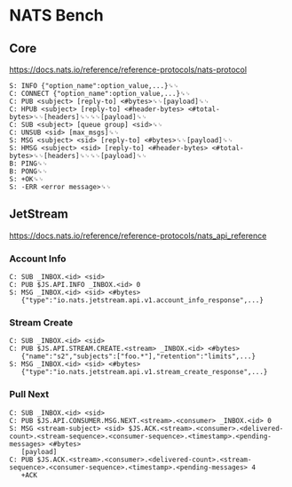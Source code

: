 # NATS Bench

## Core
https://docs.nats.io/reference/reference-protocols/nats-protocol

```
S: INFO {"option_name":option_value,...}␍␊
C: CONNECT {"option_name":option_value,...}␍␊
C: PUB <subject> [reply-to] <#bytes>␍␊[payload]␍␊
C: HPUB <subject> [reply-to] <#header-bytes> <#total-bytes>␍␊[headers]␍␊␍␊[payload]␍␊
C: SUB <subject> [queue group] <sid>␍␊
C: UNSUB <sid> [max_msgs]␍␊
S: MSG <subject> <sid> [reply-to] <#bytes>␍␊[payload]␍␊
S: HMSG <subject> <sid> [reply-to] <#header-bytes> <#total-bytes>␍␊[headers]␍␊␍␊[payload]␍␊
B: PING␍␊
B: PONG␍␊
S: +OK␍␊
S: -ERR <error message>␍␊
```

## JetStream
https://docs.nats.io/reference/reference-protocols/nats_api_reference

### Account Info
```
C: SUB _INBOX.<id> <sid>
C: PUB $JS.API.INFO _INBOX.<id> 0
S: MSG _INBOX.<id> <sid> <#bytes>
   {"type":"io.nats.jetstream.api.v1.account_info_response",...}
```

### Stream Create
```
C: SUB _INBOX.<id> <sid>
C: PUB $JS.API.STREAM.CREATE.<stream> _INBOX.<id> <#bytes>
   {"name":"s2","subjects":["foo.*"],"retention":"limits",...}
S: MSG _INBOX.<id> <sid> <#bytes>
   {"type":"io.nats.jetstream.api.v1.stream_create_response",...}
```

### Pull Next
```
C: SUB _INBOX.<id> <sid>
C: PUB $JS.API.CONSUMER.MSG.NEXT.<stream>.<consumer> _INBOX.<id> 0
S: MSG <stream-subject> <sid> $JS.ACK.<stream>.<consumer>.<delivered-count>.<stream-sequence>.<consumer-sequence>.<timestamp>.<pending-messages> <#bytes>
   [payload]
C: PUB $JS.ACK.<stream>.<consumer>.<delivered-count>.<stream-sequence>.<consumer-sequence>.<timestamp>.<pending-messages> 4
   +ACK
```
